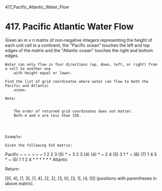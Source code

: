 417_Pacific_Atlantic_Water_Flow
# 417. Pacific Atlantic Water Flow

Given an m x n matrix of non-negative integers representing the height of each
        unit cell in a continent, the "Pacific ocean" touches the left and top edges of
        the matrix and the "Atlantic ocean" touches the right and bottom edges.

    Water can only flow in four directions (up, down, left, or right) from a cell to another one
        with height equal or lower.

    Find the list of grid coordinates where water can flow to both the Pacific and Atlantic
        ocean.

    Note:

    
        The order of returned grid coordinates does not matter.
        Both m and n are less than 150.
    

     

    Example:

    Given the following 5x5 matrix:

  Pacific ~   ~   ~   ~   ~
       ~  1   2   2   3  (5) *
       ~  3   2   3  (4) (4) *
       ~  2   4  (5)  3   1  *
       ~ (6) (7)  1   4   5  *
       ~ (5)  1   1   2   4  *
          *   *   *   *   * Atlantic

Return:

[[0, 4], [1, 3], [1, 4], [2, 2], [3, 0], [3, 1], [4, 0]] (positions with parentheses in above matrix).